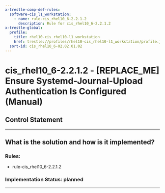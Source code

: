 ```yaml
---
x-trestle-comp-def-rules:
  software-cis_l1_workstation:
    - name: rule-cis_rhel10_6-2.2.1.2
      description: Rule for cis_rhel10_6-2.2.1.2
x-trestle-global:
  profile:
    title: rhel10-cis_rhel10-l1_workstation
    href: trestle://profiles/rhel10-cis_rhel10-l1_workstation/profile.json
  sort-id: cis_rhel10_6-02.02.01.02
---
```


# cis_rhel10_6-2.2.1.2 - \[REPLACE_ME\] Ensure Systemd-Journal-Upload Authentication Is Configured (Manual)

## Control Statement

______________________________________________________________________

## What is the solution and how is it implemented?

<!-- For implementation status enter one of: implemented, partial, planned, alternative, not-applicable -->

<!-- Note that the list of rules under ### Rules: is read-only and changes will not be captured after assembly to JSON -->

<!-- Add control implementation description here for control: cis_rhel10_6-2.2.1.2 -->

### Rules:

  - rule-cis_rhel10_6-2.2.1.2

### Implementation Status: planned

______________________________________________________________________
